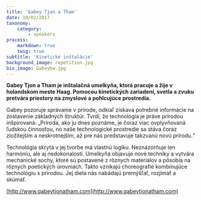 ```yaml
---
title: 'Gabey Tjon a Tham'
date: 10/02/2017
taxonomy:
    category:
        - speakers
process:
    markdown: true
    twig: true
subtitle: 'Kinetické inštalácie'
background_image: repetition.jpg
bio_image: Gabeybw.jpg
---
```


**Gabey Tjon a Tham je inštalačná umelkyňa, ktorá pracuje a žije v holandskom meste Haag. Pomocou kinetických zariadení, svetla a zvuku pretvára priestory na zmyslové a pohlcujúce prostredia.**

Gabey pozoruje správanie v prírode, odkiaľ získava potrebné informácie na zostavenie základných štruktúr. Tvrdí, že technológia je práve prírodou inšpirovaná: „Príroda, ako ju dnes poznáme, je čoraz viac ovplyvňovaná ľudskou činnosťou, no naše technologické prostredie sa stáva čoraz zložitejším a neskrotnejším, až pre nás predstavuje takzvanú novú prírodu.“

Technológia skrytá v jej tvorbe má vlastnú logiku. Neznázorňuje len harmóniu, ale aj nedokonalosti. Umelkyňa objavuje nové techniky a vytvára mechanické sochy, ktoré sú postavené z rôznych materiálov a pôsobia na rôznych poetických úrovniach. Takto vznikajú choreografie kombinujúce technológiu s prírodou. Jej diela nás nabádajú premýšľať, rozjímať a skúmať.

[http://www.gabeytjonatham.com](http://www.gabeytjonatham.com)
